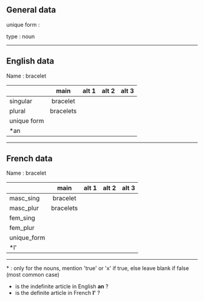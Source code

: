 ## General data

unique form :

type : noun

---

## English data

Name : bracelet

|             |   main    | alt 1 | alt 2 | alt 3 |
| :---------- | :-------: | :---: | :---: | ----- |
| singular    | bracelet  |       |       |       |
| plural      | bracelets |       |       |       |
| unique form |           |       |       |       |
| \*an        |           |       |       |       |

---

## French data

Name : bracelet

|             |   main    | alt 1 | alt 2 | alt 3 |
| :---------- | :-------: | :---: | :---: | :---: |
| masc_sing   | bracelet  |       |       |       |
| masc_plur   | bracelets |       |       |       |
| fem_sing    |           |       |       |       |
| fem_plur    |           |       |       |       |
| unique_form |           |       |       |       |
| \*l'        |           |       |       |       |

---

\* : only for the nouns, mention 'true' or 'x' if true, else leave blank if false (most common case)

- is the indefinite article in English **an** ?
- is the definite article in French **l'** ?
